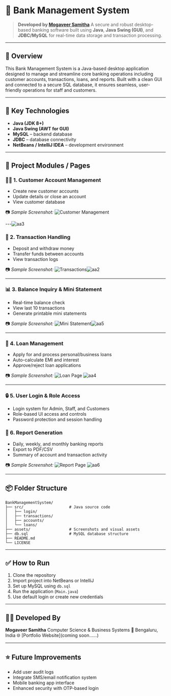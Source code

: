 
# 🏦 Bank Management System

> **Developed by [Mogaveer Samitha]()**
> A secure and robust desktop-based banking software built using **Java**, **Java Swing (GUI)**, and **JDBC/MySQL** for real-time data storage and transaction processing.

---

## 🚀 Overview

This Bank Management System is a Java-based desktop application designed to manage and streamline core banking operations including customer accounts, transactions, loans, and reports. Built with a clean GUI and connected to a secure SQL database, it ensures seamless, user-friendly operations for staff and customers.

---

## 🔑 Key Technologies

* **Java (JDK 8+)**
* **Java Swing (AWT for GUI)**
* **MySQL** – backend database
* **JDBC** – database connectivity
* **NetBeans / IntelliJ IDEA** – development environment

---

## 📁 Project Modules / Pages

### 🧍‍♂️ 1. Customer Account Management

* Create new customer accounts
* Update details or close an account
* View customer database

📷 *Sample Screenshot:*
![Customer Management](assets/customer_management.png)

---![aa3](https://github.com/user-attachments/assets/2798ce41-5cae-4b3a-8bbd-beaec00aea54)


### 💸 2. Transaction Handling

* Deposit and withdraw money
* Transfer funds between accounts
* View transaction logs

📷 *Sample Screenshot:*
![Transactions](assets/transactions.png)![aa2](https://github.com/user-attachments/assets/1384df65-d245-44c7-97ad-56b1066153dd)


---

### 📊 3. Balance Inquiry & Mini Statement

* Real-time balance check
* View last 10 transactions
* Generate printable mini statements

📷 *Sample Screenshot:*
![Mini Statement](assets/mini_statement.png)![aa5](https://github.com/user-attachments/assets/367b49b8-92e9-4cee-a3de-67d97ff99c15)



---

### 🏦 4. Loan Management

* Apply for and process personal/business loans
* Auto-calculate EMI and interest
* Approve/reject loan applications

📷 *Sample Screenshot:*
![Loan Page](assets/loan_page.png)
![aa4](https://github.com/user-attachments/assets/965ab288-58e3-43fd-b0cc-4c969fe2c9b7)

---

### 🔒 5. User Login & Role Access

* Login system for Admin, Staff, and Customers
* Role-based UI access and controls
* Password protection and session handling



### 📑 6. Report Generation

* Daily, weekly, and monthly banking reports
* Export to PDF/CSV
* Summary of account and transaction activity

📷 *Sample Screenshot:*
![Report Page](assets/report_page.png)
![aa6](https://github.com/user-attachments/assets/5d4fbd50-62be-42a9-89d6-f480c73a105d)

---

## 📦 Folder Structure

```
BankManagementSystem/
├── src/                    # Java source code
│   ├── login/
│   ├── transactions/
│   ├── accounts/
│   └── loans/
├── assets/                 # Screenshots and visual assets
├── db.sql                  # MySQL database structure
├── README.md
└── LICENSE
```

---

## ✅ How to Run

1. Clone the repository
2. Import project into NetBeans or IntelliJ
3. Set up MySQL using `db.sql`
4. Run the application (`Main.java`)
5. Use default login or create new credentials

---

## 👨‍💻 Developed By

**Mogaveer Samitha**
 Computer Science & Business Systems
📍 Bengaluru, India
🌐 [Portfolio Website](coming soon......)

---

## ⭐ Future Improvements

* Add user audit logs
* Integrate SMS/email notification system
* Mobile banking app interface
* Enhanced security with OTP-based login

